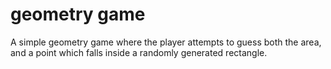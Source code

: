 # geometry game

A simple geometry game where the player attempts to guess both the area,
and a point which falls inside a randomly generated rectangle.
